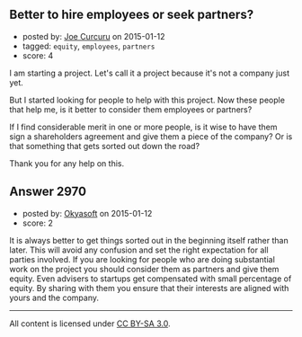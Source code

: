 ## Better to hire employees or seek partners?

- posted by: [Joe Curcuru](https://stackexchange.com/users/462188/joe-curcuru) on 2015-01-12
- tagged: `equity`, `employees`, `partners`
- score: 4

I am starting a project. Let's call it a project because it's not a company just yet.

But I started looking for people to help with this project.
Now these people that help me, is it better to consider them
employees or partners? 

If I find considerable merit in one or more people, is it wise to 
have them sign a shareholders agreement and give them a piece of the
company? Or is that something that gets sorted out down the road?

Thank you for any help on this.


## Answer 2970

- posted by: [Okyasoft](https://stackexchange.com/users/294248/okyasoft) on 2015-01-12
- score: 2

It is always better to get things sorted out in the beginning itself rather than later. This will avoid any confusion and set the right expectation for all parties involved. If you are looking for people who are doing substantial work on the project you should consider them as partners and give them equity. Even advisers to startups get compensated with small percentage of equity. By sharing with them you ensure that their interests are aligned with yours and the company.



---

All content is licensed under [CC BY-SA 3.0](https://creativecommons.org/licenses/by-sa/3.0/).
